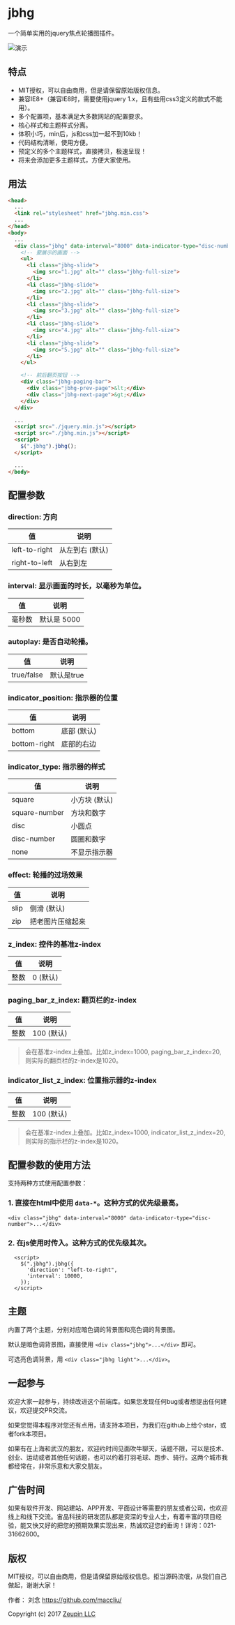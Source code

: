 # jbhg

一个简单实用的jquery焦点轮播图插件。

![演示](demo.jpg)

## 特点

* MIT授权，可以自由商用，但是请保留原始版权信息。
* 兼容IE8+（兼容IE8时，需要使用jquery 1.x，且有些用css3定义的款式不能用）。
* 多个配置项，基本满足大多数网站的配置要求。
* 核心样式和主题样式分离。
* 体积小巧，min后，js和css加一起不到10kb！
* 代码结构清晰，使用方便。
* 预定义的多个主题样式，直接拷贝，极速呈现！
* 将来会添加更多主题样式，方便大家使用。

## 用法

```html
<head>
  ...
  <link rel="stylesheet" href="jbhg.min.css">
  ...
</head>
<body>
  ...
  <div class="jbhg" data-interval="8000" data-indicator-type="disc-number">
    <!-- 要展示的画面 -->
    <ul>
      <li class="jbhg-slide">
        <img src="1.jpg" alt="" class="jbhg-full-size">
      </li>
      <li class="jbhg-slide">
        <img src="2.jpg" alt="" class="jbhg-full-size">
      </li>
      <li class="jbhg-slide">
        <img src="3.jpg" alt="" class="jbhg-full-size">
      </li>
      <li class="jbhg-slide">
        <img src="4.jpg" alt="" class="jbhg-full-size">
      </li>
      <li class="jbhg-slide">
        <img src="5.jpg" alt="" class="jbhg-full-size">
      </li>
    </ul>

    <!-- 前后翻页按钮 -->
    <div class="jbhg-paging-bar">
      <div class="jbhg-prev-page">&lt;</div>
      <div class="jbhg-next-page">&gt;</div>
    </div>
  </div>

  ...
  <script src="./jquery.min.js"></script>
  <script src="./jbhg.min.js"></script>
  <script>
    $(".jbhg").jbhg();
  </script>

  ...
</body>
```

## 配置参数

### direction:  方向

| 值 | 说明
|----|----
| left-to-right | 从左到右 (默认)
| right-to-left | 从右到左

### interval: 显示画面的时长，以毫秒为单位。

| 值 | 说明
|----|----
| 毫秒数 | 默认是 5000

### autoplay: 是否自动轮播。

| 值 | 说明
|----|----
| true/false | 默认是true

### indicator_position: 指示器的位置

| 值 | 说明
|----|----
| bottom | 底部 (默认)
| bottom-right | 底部的右边

### indicator_type: 指示器的样式

| 值 | 说明
|----|----
| square        | 小方块 (默认)
| square-number | 方块和数字
| disc          | 小圆点
| disc-number   | 圆圈和数字
| none          | 不显示指示器

### effect: 轮播的过场效果

| 值 | 说明
|----|----
| slip | 侧滑 (默认)
| zip  | 把老图片压缩起来

### z_index: 控件的基准z-index

| 值 | 说明
|----|----
| 整数 | 0 (默认)

### paging_bar_z_index: 翻页栏的z-index

| 值 | 说明
|----|----
| 整数 | 100 (默认)

> 会在基准z-index上叠加。比如z_index=1000, paging_bar_z_index=20, 则实际的翻页栏的z-index是1020。

### indicator_list_z_index: 位置指示器的z-index

| 值 | 说明
|----|----
| 整数 | 100 (默认)

> 会在基准z-index上叠加。比如z_index=1000, indicator_list_z_index=20, 则实际的指示栏的z-index是1020。

## 配置参数的使用方法

支持两种方式使用配置参数：

### 1. 直接在html中使用 `data-*`。这种方式的优先级最高。

```
<div class="jbhg" data-interval="8000" data-indicator-type="disc-number">...</div>
```

### 2. 在js使用时传入。这种方式的优先级其次。

```
  <script>
    $(".jbhg").jbhg({
      'direction': "left-to-right",
      'interval': 10000,
    });
  </script>
```

## 主题

内置了两个主题，分别对应暗色调的背景图和亮色调的背景图。

默认是暗色调背景图，直接使用 `<div class="jbhg">...</div>` 即可。

可选亮色调背景，用 `<div class="jbhg light">...</div>`。

## 一起参与

欢迎大家一起参与，持续改进这个前端库。如果您发现任何bug或者想提出任何建议，欢迎提交PR交流。

如果您觉得本程序对您还有点用，请支持本项目，为我们在github上给个star，或者fork本项目。

如果有在上海和武汉的朋友，欢迎约时间见面吹牛聊天，话题不限，可以是技术、创业、运动或者其他任何话题，也可以约着打羽毛球、跑步、骑行。这两个城市我都经常在，非常乐意和大家交朋友。

## 广告时间

如果有软件开发、网站建站、APP开发、平面设计等需要的朋友或者公司，也欢迎线上和线下交流。宙品科技的研发团队都是资深的专业人士，有着丰富的项目经验，能又快又好的把您的预期效果实现出来，热诚欢迎您的垂询！详询：021-31662600。

## 版权

MIT授权，可以自由商用，但是请保留原始版权信息。拒当源码流氓，从我们自己做起，谢谢大家！

作者： 刘念 <https://github.com/maccliu/>

Copyright (c) 2017 [Zeupin LLC](http://zeupin.com)
